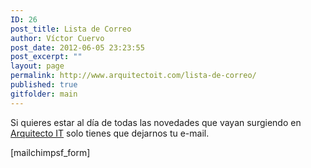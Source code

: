 ```yaml
---
ID: 26
post_title: Lista de Correo
author: Víctor Cuervo
post_date: 2012-06-05 23:23:55
post_excerpt: ""
layout: page
permalink: http://www.arquitectoit.com/lista-de-correo/
published: true
gitfolder: main
---
```

Si quieres estar al día de todas las novedades que vayan surgiendo en <a href="http://www.arquitectoit.com" title="Arquitecto IT">Arquitecto IT</a> solo tienes que dejarnos tu e-mail.

[mailchimpsf_form]
